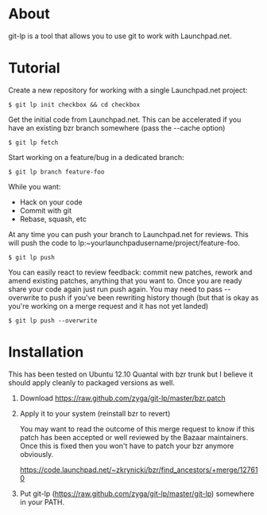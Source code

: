 About
=====

git-lp is a tool that allows you to use git to work with Launchpad.net.

Tutorial
========

Create a new repository for working with a single Launchpad.net project:

    $ git lp init checkbox && cd checkbox

Get the initial code from Launchpad.net. This can be accelerated if you have an
existing bzr branch somewhere (pass the --cache option)

    $ git lp fetch

Start working on a feature/bug in a dedicated branch:

    $ git lp branch feature-foo

While you want:
 - Hack on your code
 - Commit with git
 - Rebase, squash, etc

At any time you can push your branch to Launchpad.net for reviews. This will
push the code to lp:~yourlaunchpadusername/project/feature-foo.

    $ git lp push

You can easily react to review feedback: commit new patches, rework and amend
existing patches, anything that you want to. Once you are ready share your code
again just run push again. You may need to pass --overwrite to push if you've
been rewriting history though (but that is okay as you're working on a merge
request and it has not yet landed)

    $ git lp push --overwrite

Installation
============

This has been tested on Ubuntu 12.10 Quantal with bzr trunk but I believe it
should apply cleanly to packaged versions as well.

1. Download https://raw.github.com/zyga/git-lp/master/bzr.patch 
2. Apply it to your system (reinstall bzr to revert)

    You may want to read the outcome of this merge request to know if this
    patch has been accepted or well reviewed by the Bazaar maintainers. Once
    this is fixed then you won't have to patch your bzr anymore obviously.

    https://code.launchpad.net/~zkrynicki/bzr/find_ancestors/+merge/127610

3. Put git-lp (https://raw.github.com/zyga/git-lp/master/git-lp) somewhere in
   your PATH.
